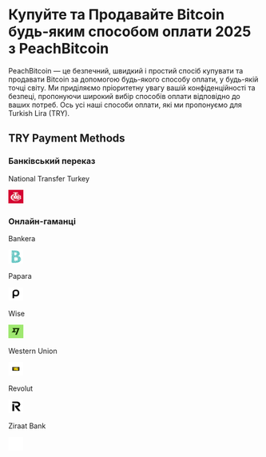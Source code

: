 <body class="payment-methods-page">

# Купуйте та Продавайте Bitcoin будь-яким способом оплати 2025 з PeachBitcoin

PeachBitcoin — це безпечний, швидкий і простий спосіб купувати та продавати Bitcoin за допомогою будь-якого способу оплати, у будь-якій точці світу. Ми приділяємо пріоритетну увагу вашій конфіденційності та безпеці, пропонуючи широкий вибір способів оплати відповідно до ваших потреб. Ось усі наші способи оплати, які ми пропонуємо для Turkish Lira (TRY).

## TRY Payment Methods

### Банківський переказ

<div class="payment-grid">
    <div class="payment-grid-item">
        <p>National Transfer Turkey</p> 
        <img src="/img/faq/logoimg/nationaltransfer.png" width="30px" height="27px" alt="Купуйте біткоїн за допомогою National Transfer Turkey, Продавайте біткоїн за допомогою National Transfer Turkey">
    </div>
</div>

### Онлайн-гаманці

<div class="payment-grid">
    <div class="payment-grid-item">
        <p>Bankera</p> 
        <img src="/img/faq/logoimg/bankera.png" width="30px" height="27px" alt="Купуйте біткоїн за допомогою Bankera, Продавайте біткоїн за допомогою Bankera">
    </div>
    <div class="payment-grid-item">
        <p>Papara</p> 
        <img src="/img/faq/logoimg/papara.png" width="30px" height="27px" alt="Купуйте біткоїн за допомогою Papara, Продавайте біткоїн за допомогою Papara">
    </div>
    <div class="payment-grid-item">
        <p>Wise</p> 
        <img src="/img/faq/logoimg/wise.png" width="30px" height="27px" alt="Купуйте біткоїн за допомогою Wise, Продавайте біткоїн за допомогою Wise">
    </div>
    <div class="payment-grid-item">
        <p>Western Union</p> 
        <img src="/img/faq/logoimg/westernunion.png" width="30px" height="27px" alt="Купуйте біткоїн за допомогою Western Union, Продавайте біткоїн за допомогою Western Union">
    </div>
    <div class="payment-grid-item">
        <p>Revolut</p> 
        <img src="/img/faq/logoimg/revolut.png" width="30px" height="27px" alt="Купуйте біткоїн за допомогою Revolut, Продавайте біткоїн за допомогою Revolut">
    </div>
        <div class="payment-grid-item">
        <p>Ziraat Bank</p> 
        <img src="/img/faq/logoimg/blank.png" width="30px" height="27px" alt="Купуйте біткоїн за допомогою Ziraat Bank, Продавайте біткоїн за допомогою Ziraat Bank">
    </div>
</div>

</body>
